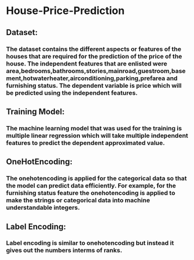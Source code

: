 # House-Price-Prediction
## Dataset:
  ### The dataset contains the different aspects or features of the houses that are required for the prediction of the price of the house. The independent features that are enlisted were area,bedrooms,bathrooms,stories,mainroad,guestroom,basement,hotwaterheater,airconditioning,parking,prefarea and furnishing status. The dependent variable is price which will be predicted using the independent features.
  
## Training Model:
  ### The machine learning model that was used for the training is multiple linear regression which will take multiple independent features to predict the dependent approximated value.
  
## OneHotEncoding:
  ### The onehotencoding is applied for the categorical data so that the model can predict data efficiently. For example, for the furnishing status feature the onehotencoding is applied to make the strings or categorical data into machine understandable integers.
## Label Encoding:
 ### Label encoding is similar to onehotencoding but instead it gives out the numbers interms of ranks.
